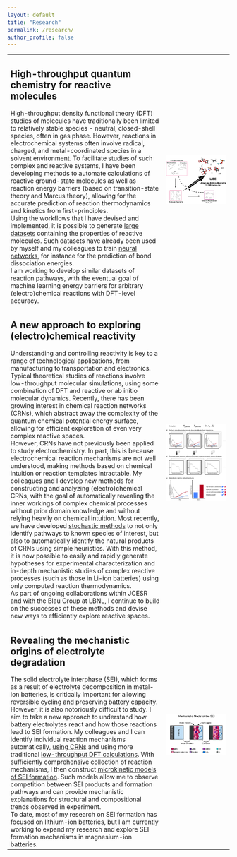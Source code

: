 ```yaml
---
layout: default
title: "Research"
permalink: /research/
author_profile: false
---
```


<table class="researchtab" style="border:0;">
<colgroup>
<col width="70%" />
<col width="30%" />
</colgroup>
<thead></thead>
<tbody>

<tr>
<td>
<h2>High-throughput quantum chemistry for reactive molecules</h2>
High-throughput density functional theory (DFT) studies of molecules have traditionally been limited to relatively stable species - neutral, closed-shell
species, often in gas phase. However, reactions in electrochemical systems often involve radical, charged, and metal-coordinated species
in a solvent environment. To facilitate studies of such complex and reactive systems, I have been developing
methods to automate calculations of reactive ground-state molecules as well as reaction energy barriers (based on
transition-state theory and Marcus theory), allowing for the accurate prediction of reaction thermodynamics and kinetics
from first-principles.<br>
Using the workflows that I have devised and implemented, it is possible to generate <a href="/files/papers/spottesmith_quantum_2021.pdf">large datasets</a>
containing the properties of reactive molecules. Such datasets have already been used by myself and my colleagues to train <a href="/files/papers/wen_bondnet_2021.pdf">neural networks</a>, for instance for the prediction of bond dissociation energies.<br>
I am working to develop similar datasets of reaction pathways, with the eventual goal of machine learning energy barriers for arbitrary
(electro)chemical reactions with DFT-level accuracy.
</td>
<td>
<div class="project__image">
<img src="/images/high_throughput_reactivity.png" class="project__image" alt="Large datasets of molecular properties calculated using high-throughput density functional theory">
</div>
</td>
</tr>

<tr>
<td>
<h2>A new approach to exploring (electro)chemical reactivity</h2>
Understanding and controlling reactivity is key to a range of technological applications, from manufacturing to transportation and electronics.
Typical theoretical studies of reactions involve low-throughput molecular simulations, using some combination of DFT and reactive or ab initio molecular dynamics.
Recently, there has been growing interest in chemical reaction networks (CRNs), which abstract away the complexity of the quantum chemical potential energy surface,
allowing for efficient exploration of even very complex reactive spaces.<br>
However, CRNs have not previously been applied to study electrochemistry. In part, this is because electrochemical reaction mechanisms are not well understood, making methods based on chemical intuition or reaction templates intractable. 
My colleagues and I develop new methods for constructing and analyzing (electro)chemical CRNs, with the goal of automatically revealing the inner workings of complex chemical processes
without prior domain knowledge and without relying heavily on chemical intuition.
Most recently, we have developed <a href="/files/papers/barter_predictive_stochastic_2023.pdf">stochastic methods</a> to not only identify pathways to known species of interest, but also to automatically identify the natural products of
CRNs using simple heuristics. With this method, it is now possible to easily and rapidly generate hypotheses for experimental characterization and in-depth mechanistic studies of complex reactive processes (such as those in Li-ion batteries)
using only computed reaction thermodynamics.<br>
As part of ongoing collaborations within JCESR and with the Blau Group at LBNL, I continue to build on the successes of these methods and devise new ways
to efficiently explore reactive spaces.
</td>
<td>
<div class="project__image">
<img src="/images/stochastic_analysis.png" class="project__image" alt="A stochastic approach to reaction network analysis allows for identification of pathways and prediction of products in complex systems where little is initially known.">
</div>
</td>
</tr>

<tr>
<td>
<h2>Revealing the mechanistic origins of electrolyte degradation</h2>
The solid electrolyte interphase (SEI), which forms as a result of electrolyte decomposition in metal-ion batteries, is critically important for allowing reversible cycling and preserving battery capacity. However, it is also notoriously difficult to study. I aim to take a new approach to understand how battery electrolytes react and how those reactions lead to SEI formation.
My colleagues and I can identify individual reaction mechanisms automatically, <a href="/files/papers/xie_data_driven_2021.pdf">using CRNs</a> and using more traditional <a href="/files/papers/spottesmith_petrocelli_elementary_decomposition_2023.pdf">low-throughput DFT calculations</a>. With sufficiently comprehensive collection of reaction mechanisms, I then construct <a href="/files/papers/spottesmith_kam_towards_mechanistic_2022.pdf">microkinetic
models of SEI formation</a>. Such models allow me to observe competition between SEI products and formation pathways and can provide mechanistic
explanations for structural and compositional trends observed in experiment.<br>
To date, most of my research on SEI formation has focused on lithium-ion batteries, but I am currently working to expand my research and explore SEI formation
mechanisms in magnesium-ion batteries.
</td>
<td>
<div class="project__image">
<img src="/images/sei_formation.png" class="project__image" alt="Microkinetic studies based on first-principles energy barriers provide mechanistic insight into solid electrolyte interphase formation">
</div>
</td>
</tr>

</tbody>
</table>